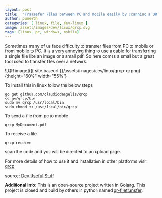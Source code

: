 ```yaml
---
layout: post
title:  "Transefer Files between PC and mobile easily by scanning a QR code."
author: puneeth
categories: [ linux, file, dev-linux ]
image: assets/images/dev/linux/qrcp.svg
tags: [linux, pc, windows, mobile]
---
```


Sometimes many of us face difficulty to transfer files from PC to mobile or from mobile to PC. It is a very annoying thing to use a cable for transferring a single file like an image or a small pdf. So here comes a small but a great tool used to transfer files over a network.

![QR image]({{ site.baseurl }}/assets/images/dev/linux/qrcp-qr.png){:height="60%" width="55%"}

To install this in linux follow the below steps
``` batch
go get github.com/claudiodangelis/qrcp
cd go/qrcp/bin
sudo mv qrcp /usr/local/bin
sudo chmod +x /usr/local/bin/qrcp
```
To send a file from pc to mobile
``` batch
qrcp MyDocument.pdf
```

To receive a file
``` batch
qrcp receive
```
scan the code and you will be directed to an upload page.

For more details of how to use it and installation in other platforms visit: [qrcp](https://github.com/claudiodangelis/qrcp)

source: [Dev Useful Stuff](t.me/dev_useful_stuff)

**Additional info**: This is an open-source project written in Golang. This project is cloned and build by others in python named [qr-filetransfer](https://github.com/sdushantha/qr-filetransfer).
